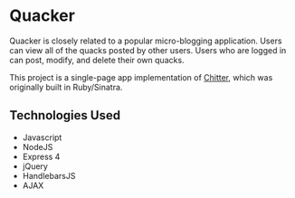 # Quacker

Quacker is closely related to a popular micro-blogging application. Users can view all of the quacks posted by other users. Users who are logged in can post, modify, and delete their own quacks.

This project is a single-page app implementation of [Chitter](https://github.com/deniseyu/octochat), which was originally built in Ruby/Sinatra.

## Technologies Used

* Javascript
* NodeJS
* Express 4
* jQuery
* HandlebarsJS
* AJAX
